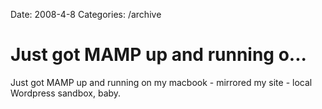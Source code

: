 Date: 2008-4-8
Categories: /archive

# Just got MAMP up and running o...

Just got MAMP up and running on my macbook - mirrored my site - local Wordpress sandbox, baby.

